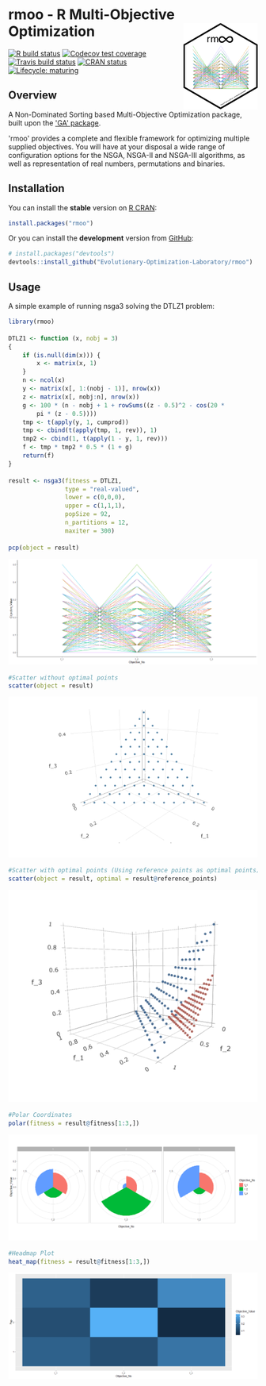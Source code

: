 
<!-- README.md is generated from README.Rmd. Please edit that file -->
# rmoo - R Multi-Objective Optimization <img src="man/figures/logo.png" align="right" width="150px" alt=""/>

<!-- badges: start -->
[![R build status](https://github.com/Evolutionary-Optimization-Laboratory/rmoo/workflows/R-CMD-check/badge.svg)](https://github.com/Evolutionary-Optimization-Laboratory/rmoo/actions) [![Codecov test coverage](https://codecov.io/gh/Evolutionary-Optimization-Laboratory/rmoo/branch/master/graph/badge.svg?token=QK4Z2yVUSw)](https://codecov.io/gh/Evolutionary-Optimization-Laboratory/rmoo?branch=master) [![Travis build status](https://travis-ci.com/Evolutionary-Optimization-Laboratory/rmoo.svg?branch=master)](https://travis-ci.com/Evolutionary-Optimization-Laboratory/rmoo) [![CRAN status](https://www.r-pkg.org/badges/version/rmoo)](https://CRAN.R-project.org/package=rmoo) [![Lifecycle: maturing](https://img.shields.io/badge/lifecycle-maturing-blue.svg)](https://www.tidyverse.org/lifecycle/#maturing)

<!-- badges: end -->
## Overview

A Non-Dominated Sorting based Multi-Objective Optimization package, built upon the ['GA' package](https://CRAN.R-project.org/package=GA).

'rmoo' provides a complete and flexible framework for optimizing multiple supplied objectives. You will have at your disposal a wide range of configuration options for the NSGA, NSGA-II and NSGA-III algorithms, as well as representation of real numbers, permutations and binaries.

## Installation

You can install the **stable** version on [R CRAN](https://cran.r-project.org/package=rmoo):

``` r
install.packages("rmoo")
```

Or you can install the **development** version from [GitHub](https://github.com/Evolutionary-Optimization-Laboratory/rmoo):

``` r
# install.packages("devtools")
devtools::install_github("Evolutionary-Optimization-Laboratory/rmoo")
```

## Usage

A simple example of running nsga3 solving the DTLZ1 problem:

``` r
library(rmoo)

DTLZ1 <- function (x, nobj = 3) 
{
    if (is.null(dim(x))) {
        x <- matrix(x, 1)
    }
    n <- ncol(x)
    y <- matrix(x[, 1:(nobj - 1)], nrow(x))
    z <- matrix(x[, nobj:n], nrow(x))
    g <- 100 * (n - nobj + 1 + rowSums((z - 0.5)^2 - cos(20 * 
        pi * (z - 0.5))))
    tmp <- t(apply(y, 1, cumprod))
    tmp <- cbind(t(apply(tmp, 1, rev)), 1)
    tmp2 <- cbind(1, t(apply(1 - y, 1, rev)))
    f <- tmp * tmp2 * 0.5 * (1 + g)
    return(f)
}

result <- nsga3(fitness = DTLZ1,
                type = "real-valued",
                lower = c(0,0,0),
                upper = c(1,1,1),
                popSize = 92,
                n_partitions = 12,
                maxiter = 300)
                
pcp(object = result)
```

![](https://github.com/Evolutionary-Optimization-Laboratory/rmoo/blob/master/man/figures/README-example-1.png)<!-- -->

``` r
#Scatter without optimal points
scatter(object = result)
```

![](https://github.com/Evolutionary-Optimization-Laboratory/rmoo/blob/master/man/figures/README-example-2.png)<!-- -->

``` r
#Scatter with optimal points (Using reference points as optimal points)
scatter(object = result, optimal = result@reference_points)
```

![](https://github.com/Evolutionary-Optimization-Laboratory/rmoo/blob/plotting/man/figures/README-example-3.png)<!-- -->

``` r
#Polar Coordinates
polar(fitness = result@fitness[1:3,])
```

![](https://github.com/Evolutionary-Optimization-Laboratory/rmoo/blob/plotting/man/figures/README-example-4.png)<!-- -->

``` r
#Headmap Plot
heat_map(fitness = result@fitness[1:3,])
```

![](https://github.com/Evolutionary-Optimization-Laboratory/rmoo/blob/plotting/man/figures/README-example-5.png)<!-- -->

